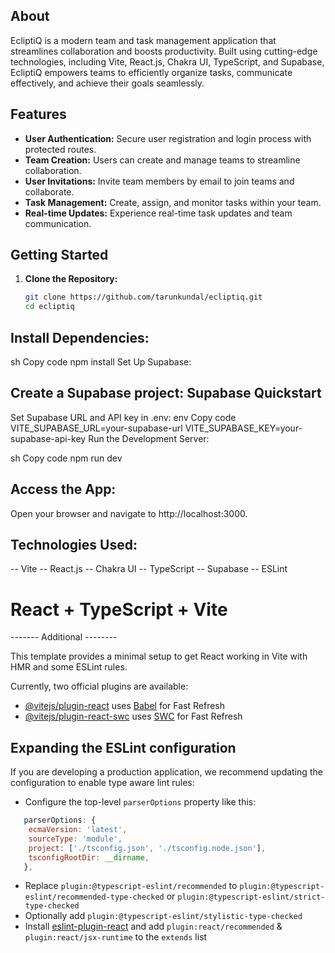 ## About

EcliptiQ is a modern team and task management application that streamlines collaboration and boosts productivity. Built using cutting-edge technologies, including Vite, React.js, Chakra UI, TypeScript, and Supabase, EcliptiQ empowers teams to efficiently organize tasks, communicate effectively, and achieve their goals seamlessly.

## Features

- **User Authentication:** Secure user registration and login process with protected routes.
- **Team Creation:** Users can create and manage teams to streamline collaboration.
- **User Invitations:** Invite team members by email to join teams and collaborate.
- **Task Management:** Create, assign, and monitor tasks within your team.
- **Real-time Updates:** Experience real-time task updates and team communication.
  
## Getting Started

1. **Clone the Repository:**

   ```sh
   git clone https://github.com/tarunkundal/ecliptiq.git
   cd ecliptiq

## Install Dependencies:
sh
Copy code
npm install
Set Up Supabase:

## Create a Supabase project: Supabase Quickstart
Set Supabase URL and API key in .env:
env
Copy code
VITE_SUPABASE_URL=your-supabase-url
VITE_SUPABASE_KEY=your-supabase-api-key
Run the Development Server:

sh
Copy code
npm run dev

## Access the App:
Open your browser and navigate to http://localhost:3000.

## Technologies Used:
-- Vite
-- React.js
-- Chakra UI
-- TypeScript
-- Supabase
-- ESLint

# React + TypeScript + Vite
------- Additional --------

This template provides a minimal setup to get React working in Vite with HMR and some ESLint rules.

Currently, two official plugins are available:

- [@vitejs/plugin-react](https://github.com/vitejs/vite-plugin-react/blob/main/packages/plugin-react/README.md) uses [Babel](https://babeljs.io/) for Fast Refresh
- [@vitejs/plugin-react-swc](https://github.com/vitejs/vite-plugin-react-swc) uses [SWC](https://swc.rs/) for Fast Refresh

## Expanding the ESLint configuration

If you are developing a production application, we recommend updating the configuration to enable type aware lint rules:

- Configure the top-level `parserOptions` property like this:

```js
   parserOptions: {
    ecmaVersion: 'latest',
    sourceType: 'module',
    project: ['./tsconfig.json', './tsconfig.node.json'],
    tsconfigRootDir: __dirname,
   },
```

- Replace `plugin:@typescript-eslint/recommended` to `plugin:@typescript-eslint/recommended-type-checked` or `plugin:@typescript-eslint/strict-type-checked`
- Optionally add `plugin:@typescript-eslint/stylistic-type-checked`
- Install [eslint-plugin-react](https://github.com/jsx-eslint/eslint-plugin-react) and add `plugin:react/recommended` & `plugin:react/jsx-runtime` to the `extends` list
